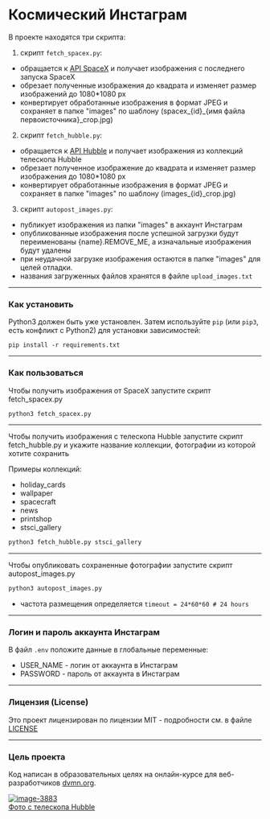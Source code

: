 # Космический Инстаграм

В проекте находятся три скрипта:
1. скрипт `fetch_spacex.py`:
- обращается к [API SpaceX](https://github.com/r-spacex/SpaceX-API) и получает изображения с последнего запуска SpaceX
- обрезает полученные изображения до квадрата и изменяет размер изображений до 1080*1080 px
- конвертирует обработанные изображения в формат JPEG и сохраняет в папке "images" по шаблону (spacex_{id}_{имя файла первоисточника}_crop.jpg)

2. скрипт `fetch_hubble.py`:
- обращается к [API Hubble](http://hubblesite.org/api/documentation) и получает изображения из коллекций телескопа Hubble
- обрезает полученное изображение до квадрата и изменяет размер изображения до 1080*1080 px
- конвертирует обработанные изображения в формат JPEG и сохраняет в папке "images" по шаблону (images_{id}_crop.jpg)

3. скрипт `autopost_images.py`:
- публикует изображения из папки "images" в аккаунт Инстаграм
- опубликованные изображения после успешной загрузки будут переименованы {name}.REMOVE_ME, а изначальные изображения будут удалены
- при неудачной загрузке изображения остаются в папке "images" для целей отладки.
- названия загруженных файлов хранятся в файле `upload_images.txt`

---

### Как установить
Python3 должен быть уже установлен. 
Затем используйте `pip` (или `pip3`, есть конфликт с Python2) для установки зависимостей:
```
pip install -r requirements.txt
```

---

### Как пользоваться
Чтобы получить изображения от SpaceX запустите скрипт fetch_spacex.py
```python
python3 fetch_spacex.py
```

---

Чтобы получить изображения с телескопа Hubble запустите скрипт fetch_hubble.py и укажите название коллекции, фотографии из которой хотите сохранить

Примеры коллекций:
- holiday_cards
- wallpaper
- spacecraft
- news
- printshop
- stsci_gallery

```python
python3 fetch_hubble.py stsci_gallery
```

---
Чтобы опубликовать сохраненные фотографии запустите скрипт autopost_images.py
```python
python3 autopost_images.py
```
- частота размещения определяется
`timeout = 24*60*60 # 24 hours`

---

### Логин и пароль аккаунта Инстаграм
В файл `.env` положите данные в глобальные переменные:
- USER_NAME - логин от аккаунта в Инстаграм
- PASSWORD - пароль от аккаунта в Инстаграм

---
### Лицензия (License)
Это проект лицензирован по лицензии MIT - подробности см. в файле [LICENSE](./LICENSE)

---
### Цель проекта

Код написан в образовательных целях на онлайн-курсе для веб-разработчиков [dvmn.org](https://dvmn.org/).

<a href="https://ibb.co/TT9Jsgs"><img src="https://i.ibb.co/z5qCz4z/image-3883.png" alt="image-3883" border="0"></a><br /><a target='_blank' href='https://ru.imgbb.com/'>Фото с телескопа Hubble</a><br />

